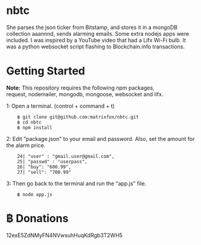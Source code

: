 nbtc
====

She parses the json ticker from Bitstamp, and stores it in a mongoDB collection aaannnd, sends alarming emails. Some extra nodejs apps were included. I was inspired by a YouTube video that had a Lifx Wi-Fi bulb. It was a python websocket script flashing to Blockchain.info transactions.

Getting Started
===

<b>Note:</b> This repository requires the following npm packages,<br>
request, nodemailer, mongodb, mongoose, websocket and lifx.

1: Open a terminal. (control + command + t)

        ฿ git clone git@github.com:matrixfox/nbtc.git
        ฿ cd nbtc
        ฿ npm install

2: Edit "package.json" to your email and password. Also, set the amount for the alarm price.

        24| "user" : "gmail.user@gmail.com",
        25| "passwd" : "userpass",
        26| "buy": "600.99",
        27| "sell": "700.99"

3: Then go back to the terminal and run the "app.js" file.

        ฿ node app.js


฿ Donations
===========
12exE5ZdNMyFN4NVwsuhHuqKdRgb3T2WH5
